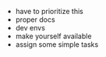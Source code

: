 * have to prioritize this
* proper docs
* dev envs
* make yourself available
* assign some simple tasks